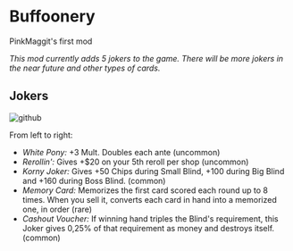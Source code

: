 # Buffoonery 
PinkMaggit's first mod

*This mod currently adds 5 jokers to the game. There will be more jokers in the near future and other types of cards.*

## Jokers
![github](https://github.com/user-attachments/assets/66a1874d-e80a-4215-8d43-c11dc1417311)

From left to right:
+ *White Pony:* +3 Mult. Doubles each ante (uncommon)
+ *Rerollin':* Gives +$20 on your 5th reroll per shop (uncommon)
+ *Korny Joker:* Gives +50 Chips during Small Blind, +100 during Big Blind and +160 during Boss Blind. (common)
+ *Memory Card:* Memorizes the first card scored each round up to 8 times. When you sell it, converts each card in hand into a memorized one, in order (rare)
+ *Cashout Voucher:* If winning hand triples the Blind's requirement, this Joker gives 0,25% of that requirement as money and destroys itself. (common)
